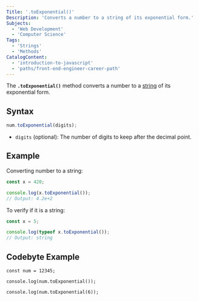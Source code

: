 ```yaml
---
Title: '.toExponential()'
Description: 'Converts a number to a string of its exponential form.'
Subjects:
  - 'Web Development'
  - 'Computer Science'
Tags:
  - 'Strings'
  - 'Methods'
CatalogContent:
  - 'introduction-to-javascript'
  - 'paths/front-end-engineer-career-path'
---
```


The **`.toExponential()`** method converts a number to a [string](https://www.codecademy.com/resources/docs/javascript/strings) of its exponential form.

## Syntax

```js
num.toExponential(digits);
```

- `digits` (optional): The number of digits to keep after the decimal point.

## Example

Converting number to a string:

```js
const x = 420;

console.log(x.toExponential());
// Output: 4.2e+2
```

To verify if it is a string:

```js
const x = 5;

console.log(typeof x.toExponential());
// Output: string
```

## Codebyte Example

```codebyte/js
const num = 12345;

console.log(num.toExponential());

console.log(num.toExponential(6));
```
